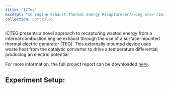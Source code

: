 ```yaml
---
title: "ICTeg"
excerpt: "IC Engine Exhaust Thermal Energy Recapture<br/><img src='/images/icteg.png'>"
collection: portfolio
---
```


ICTEG presents a novel approach to recapturing wasted energy from a internal combustion engine exhaust through the use of a surface-mounted thermal electric generator (TEG). This externally mounted device uses waste heat from the catalytic converter to drive a temperature differential, producing an electric potential 


For more information, the full project report can be downloaded [here](http://benchang.us/files/icteg_final_report.pdf).

Experiment Setup:
-----------------



